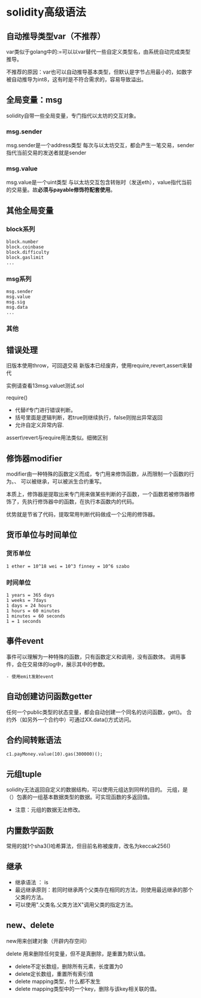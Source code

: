 # solidity高级语法

## 自动推导类型var（不推荐）

var类似于golang中的:=可以以var替代一些自定义类型名，由系统自动完成类型推导。

不推荐的原因：var也可以自动推导基本类型，但默认是字节占用最小的，如数字被自动推导为int8，这有时是不符合需求的，容易导致溢出。

## 全局变量：msg

solidity自带一些全局变量，专门指代以太坊的交互对象。

### msg.sender

msg.sender是一个address类型
每次与以太坊交互，都会产生一笔交易，sender指代当前交易的发送者就是sender

### msg.value

msg.value是一个uint类型
与以太坊交互包含转账时（发送eth），value指代当前的交易量。故**必须与payable修饰符配套使用**。

## 其他全局变量

### block系列

    block.number
    block.coinbase
    block.difficulty
    block.gaslimit
    ...

### msg系列

    msg.sender
    msg.value
    msg.sig
    msg.data
    ...

### 其他

## 错误处理

旧版本使用throw，可回退交易
新版本已经废弃，使用require,revert,assert来替代

实例请查看13msg.valuet测试.sol

require()

- 代替if专门进行错误判断。
- 括号里面是逻辑判断，若true则继续执行，false则抛出异常返回
- 允许自定义异常内容.

assert\revert与require用法类似。细微区别

## 修饰器modifier

modifier由一种特殊的函数定义而成，专门用来修饰函数，从而限制一个函数的行为。、
可以被继承，可以被派生合约重写。

本质上，修饰器是提取出来专门用来做某些判断的子函数，一个函数若被修饰器修饰了，先执行修饰器中的函数，在执行本函数内的代码。

优势就是节省了代码，提取常用判断代码做成一个公用的修饰器。

## 货币单位与时间单位

### 货币单位

    1 ether = 10^18 wei = 10^3 finney = 10^6 szabo

 ### 时间单位

    1 years = 365 days
    1 weeks = 7days
    1 days = 24 hours
    1 hours = 60 minutes
    1 minutes = 60 seconds
    1 = 1 seconds

## 事件event

事件可以理解为一种特殊的函数，只有函数定义和调用，没有函数体。
调用事件，会在交易体的log中，展示其中的参数。

    - 使用emit发射event

## 自动创建访问函数getter

任何一个public类型的状态变量，都会自动创建一个同名的访问函数，get()。
合约外（如另外一个合约中）可通过XX.data()方式访问。

## 合约间转账语法

    c1.payMoney.value(10).gas(300000)();

## 元组tuple

solidity无法返回自定义的数据结构，可以使用元组达到同样的目的。
元组，是（）包裹的一组基本数据类型的数据。可实现函数的多返回值。

 - 注意：元组的数据无法修改。

## 内置数学函数

常用的就1个sha3()哈希算法，但目前名称被废弃，改名为keccak256()

## 继承

- 继承语法 ： is
- 最远继承原则：若同时继承两个父类存在相同的方法，则使用最远继承的那个父类的方法。
- 可以使用".父类名.父类方法X"调用父类的指定方法。

## new、delete

new用来创建对象（开辟内存空间）

delete 用来删除任何变量，但不是真删除，是重置为默认值。

- delete不定长数组，删除所有元素，长度置为0
- delete定长数组，重置所有索引值
- delete mapping类型，什么都不发生
- delete mapping类型中的一个key，删除与该key相关联的值。
